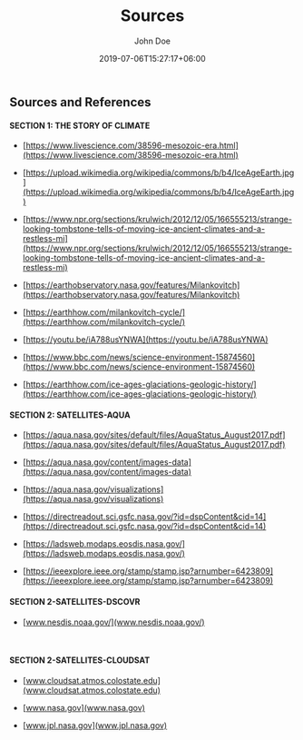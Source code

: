 ﻿---
title: "Sources"
date: 2019-07-06T15:27:17+06:00
draft: false
# page title background image
bg_image: "images/backgrounds/page-title.jpg"
# meta description
description : ""
# post thumbnail
# image: "images/satellites/aqua.jpg"
# post author
author: "John Doe"
# taxonomy
categories: ["Automation System"]
tags: ["Advice", "Automation"]
# type
type: "post"
---

## Sources and References

#### SECT​ION 1: THE STORY OF CLIMATE

- [https://www.livescience.com/38596-mesozoic-era.html](https://www.livescience.com/38596-mesozoic-era.html)

- [https://upload.wikimedia.org/wikipedia/commons/b/b4/IceAgeEarth.jpg](https://upload.wikimedia.org/wikipedia/commons/b/b4/IceAgeEarth.jpg)

- [https://www.npr.org/sections/krulwich/2012/12/05/166555213/strange-looking-tombstone-tells-of-moving-ice-ancient-climates-and-a-restless-mi](https://www.npr.org/sections/krulwich/2012/12/05/166555213/strange-looking-tombstone-tells-of-moving-ice-ancient-climates-and-a-restless-mi)

- [https://earthobservatory.nasa.gov/features/Milankovitch](https://earthobservatory.nasa.gov/features/Milankovitch)

- [https://earthhow.com/milankovitch-cycle/](https://earthhow.com/milankovitch-cycle/)

- [https://youtu.be/iA788usYNWA](https://youtu.be/iA788usYNWA)

- [https://www.bbc.com/news/science-environment-15874560](https://www.bbc.com/news/science-environment-15874560)

- [https://earthhow.com/ice-ages-glaciations-geologic-history/](https://earthhow.com/ice-ages-glaciations-geologic-history/)

#### ​SECTION 2: SATELLITES-AQUA

- [https://aqua.nasa.gov/sites/default/files/AquaStatus_August2017.pdf](https://aqua.nasa.gov/sites/default/files/AquaStatus_August2017.pdf)

- [https://aqua.nasa.gov/content/images-data](https://aqua.nasa.gov/content/images-data)

- [https://aqua.nasa.gov/visualizations](https://aqua.nasa.gov/visualizations)

- [https://directreadout.sci.gsfc.nasa.gov/?id=dspContent&cid=14](https://directreadout.sci.gsfc.nasa.gov/?id=dspContent&cid=14)

- [https://ladsweb.modaps.eosdis.nasa.gov/](https://ladsweb.modaps.eosdis.nasa.gov/)

- [https://ieeexplore.ieee.org/stamp/stamp.jsp?arnumber=6423809](https://ieeexplore.ieee.org/stamp/stamp.jsp?arnumber=6423809)

#### SECTION 2-SATELLITES-DSCOVR

- [www.nesdis.noaa.gov/](www.nesdis.noaa.gov/)

</br>

#### SECTION 2-SATELLITES-CLOUDSAT

- [www.cloudsat.atmos.colostate.edu](www.cloudsat.atmos.colostate.edu)

- [www.nasa.gov](www.nasa.gov)

- [www.jpl.nasa.gov](www.jpl.nasa.gov)

